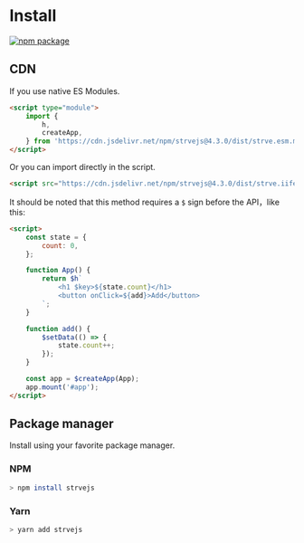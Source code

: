 # Install

<a href="https://npmjs.com/package/strvejs"><img src="https://badgen.net/npm/v/strvejs" alt="npm package"></a>

## CDN

If you use native ES Modules.

```html
<script type="module">
	import {
		h,
		createApp,
	} from 'https://cdn.jsdelivr.net/npm/strvejs@4.3.0/dist/strve.esm.min.js';
</script>
```

Or you can import directly in the script.

```html
<script src="https://cdn.jsdelivr.net/npm/strvejs@4.3.0/dist/strve.iife.min.js"></script>
```

It should be noted that this method requires a `$` sign before the API，like this:

```html
<script>
	const state = {
		count: 0,
	};

	function App() {
		return $h`
            <h1 $key>${state.count}</h1>
            <button onClick=${add}>Add</button> 
        `;
	}

	function add() {
		$setData(() => {
			state.count++;
		});
	}

	const app = $createApp(App);
	app.mount('#app');
</script>
```

## Package manager

Install using your favorite package manager.

### NPM

```bash
> npm install strvejs
```

### Yarn

```bash
> yarn add strvejs
```
